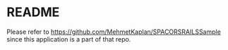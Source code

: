 # README

Please refer to https://github.com/MehmetKaplan/SPACORSRAILSSample since this application is a part of that repo.
